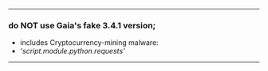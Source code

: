  
----------
  
### do **NOT** use Gaia's fake 3.4.1 version;
* includes Cryptocurrency-mining malware:
* *'script.module.python.requests'*
  
----------
 